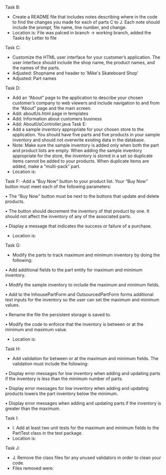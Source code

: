 Task B:
 - Create a README file that includes notes describing where in the code 
to find the changes you made for each of parts C to J. Each note should 
include the prompt, file name, line number, and change.
 - Location is: File was palced in branch -> working branch, added the Tasks
by Letter to file 

Task C:
 - Customize the HTML user interface for your customer’s application. The 
user interface should include the shop name, the product names, and the 
names of the parts.
 - Adjusted: Shopname and header to 'Mike's Skateboard Shop'
 - Adjusted: Part names

Task D:
 - Add an “About” page to the application to describe your chosen 
customer’s company to web viewers and include navigation to and from the 
“About” page and the main screen.
 - Add: aboutUs.html page in templates
 - Add: Information about customers business
 - Add: AboutUsController.java 
Task E:
- Add a sample inventory appropriate for your chosen store to the 
application. You should have five parts and five products in your sample 
inventory and should not overwrite existing data in the database.
- Note: Make sure the sample inventory is added only when both the part 
and product lists are empty. When adding the sample inventory appropriate 
for the store, the inventory is stored in a set so duplicate items cannot 
be added to your products. When duplicate items are added, make a 
“multi-pack” part.
- Location is:

Task F:
-Add a “Buy Now” button to your product list. Your “Buy Now” button must 
meet each of the following parameters:

•   The “Buy Now” button must be next to the buttons that update and 
delete products.

•   The button should decrement the inventory of that product by one. It 
should not affect the inventory of any of the associated parts.

•   Display a message that indicates the success or failure of a purchase.

- Location is:

Task G:
- Modify the parts to track maximum and minimum inventory by doing the 
following:

•   Add additional fields to the part entity for maximum and minimum 
inventory.

•   Modify the sample inventory to include the maximum and minimum fields.

•   Add to the InhousePartForm and OutsourcedPartForm forms additional 
text inputs for the inventory so the user can set the maximum and minimum 
values.

•   Rename the file the persistent storage is saved to.

•   Modify the code to enforce that the inventory is between or at the 
minimum and maximum value.

- Location is:

Task H:
- Add validation for between or at the maximum and minimum fields. The 
validation must include the following:

•   Display error messages for low inventory when adding and updating 
parts if the inventory is less than the minimum number of parts.

•   Display error messages for low inventory when adding and updating 
products lowers the part inventory below the minimum.

•   Display error messages when adding and updating parts if the inventory 
is greater than the maximum.

Task I:
- I.  Add at least two unit tests for the maximum and minimum fields to 
the PartTest class in the test package.
- Location is:

Task J:
- J.  Remove the class files for any unused validators in order to clean 
your code.
- Files removed were:

